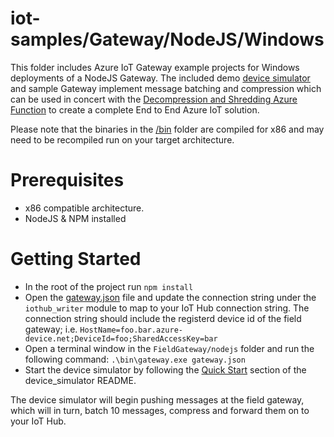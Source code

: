 # iot-samples/Gateway/NodeJS/Windows
This folder includes Azure IoT Gateway example projects for Windows deployments of a NodeJS Gateway. The 
included demo [device simulator](/Gateway/nodejs/device_simulator/simulator.js) and sample Gateway 
implement message batching and compression which can be used in concert with the [Decompression and Shredding Azure Function](/DecompressShred)
to create a complete End to End Azure IoT solution.

Please note that the binaries in the [/bin](/Gateway/nodejs/Windows/bin) folder are compiled for x86 
and may need to be recompiled run on your target architecture.

# Prerequisites
* x86 compatible architecture. 
* NodeJS & NPM installed

# Getting Started
* In the root of the project run `npm install`
* Open the [gateway.json](/Gateway/nodejs/Windows/gateway.json) file and update the connection string 
under the `iothub_writer` module to map to your IoT Hub connection string.  The connection string 
should include the registerd device id of the field gateway; i.e. `HostName=foo.bar.azure-device.net;DeviceId=foo;SharedAccessKey=bar`
* Open a terminal window in the `FieldGateway/nodejs` folder and run the following command: `.\bin\gateway.exe gateway.json`
* Start the device simulator by following the [Quick Start](/Gateway/nodejs/device_simulator/README.md#quick-start) section of the device_simulator README.

The device simulator will begin pushing messages at the field gateway, which will in turn, batch 10 messages, compress and forward them on to your IoT Hub.
 